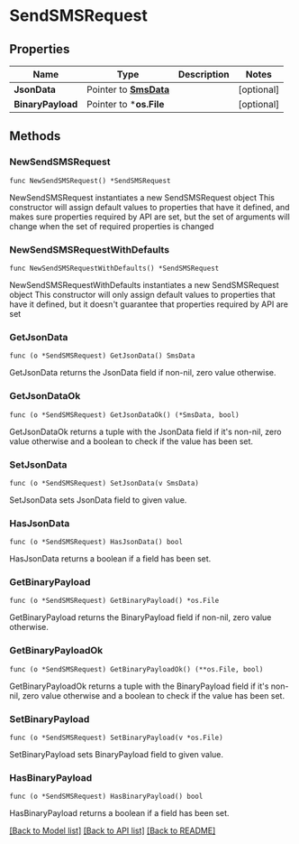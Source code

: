 # SendSMSRequest

## Properties

Name | Type | Description | Notes
------------ | ------------- | ------------- | -------------
**JsonData** | Pointer to [**SmsData**](SmsData.md) |  | [optional] 
**BinaryPayload** | Pointer to ***os.File** |  | [optional] 

## Methods

### NewSendSMSRequest

`func NewSendSMSRequest() *SendSMSRequest`

NewSendSMSRequest instantiates a new SendSMSRequest object
This constructor will assign default values to properties that have it defined,
and makes sure properties required by API are set, but the set of arguments
will change when the set of required properties is changed

### NewSendSMSRequestWithDefaults

`func NewSendSMSRequestWithDefaults() *SendSMSRequest`

NewSendSMSRequestWithDefaults instantiates a new SendSMSRequest object
This constructor will only assign default values to properties that have it defined,
but it doesn't guarantee that properties required by API are set

### GetJsonData

`func (o *SendSMSRequest) GetJsonData() SmsData`

GetJsonData returns the JsonData field if non-nil, zero value otherwise.

### GetJsonDataOk

`func (o *SendSMSRequest) GetJsonDataOk() (*SmsData, bool)`

GetJsonDataOk returns a tuple with the JsonData field if it's non-nil, zero value otherwise
and a boolean to check if the value has been set.

### SetJsonData

`func (o *SendSMSRequest) SetJsonData(v SmsData)`

SetJsonData sets JsonData field to given value.

### HasJsonData

`func (o *SendSMSRequest) HasJsonData() bool`

HasJsonData returns a boolean if a field has been set.

### GetBinaryPayload

`func (o *SendSMSRequest) GetBinaryPayload() *os.File`

GetBinaryPayload returns the BinaryPayload field if non-nil, zero value otherwise.

### GetBinaryPayloadOk

`func (o *SendSMSRequest) GetBinaryPayloadOk() (**os.File, bool)`

GetBinaryPayloadOk returns a tuple with the BinaryPayload field if it's non-nil, zero value otherwise
and a boolean to check if the value has been set.

### SetBinaryPayload

`func (o *SendSMSRequest) SetBinaryPayload(v *os.File)`

SetBinaryPayload sets BinaryPayload field to given value.

### HasBinaryPayload

`func (o *SendSMSRequest) HasBinaryPayload() bool`

HasBinaryPayload returns a boolean if a field has been set.


[[Back to Model list]](../README.md#documentation-for-models) [[Back to API list]](../README.md#documentation-for-api-endpoints) [[Back to README]](../README.md)


